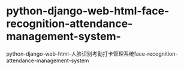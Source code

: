 # python-django-web-html-face-recognition-attendance-management-system-
python-django-web-html-人脸识别考勤打卡管理系统face-recognition-attendance-management-system 
